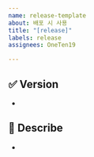 ```yaml
---
name: release-template
about: 배포 시 사용
title: "[release]"
labels: release
assignees: OneTen19

---
```


## ✅ Version

- 


## 📄 Describe

-
